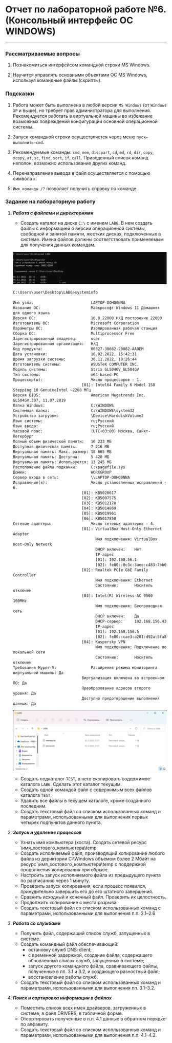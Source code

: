 #  Отчет по лабораторной работе №6. (Консольный интерфейс ОС WINDOWS)

---
### Рассматриваемые вопросы

1. Познакомиться интерфейсом командной строки MS Windows.

2. Научится управлять основными объектами ОС MS Windows, используя командные файлы (скрипты).

### Подсказки

1. Работа может быть выполнена в любой версии ```MS Windows``` (от ```Windows XP``` и выше), но требует прав администратора для выполнения. Рекомендуется работать в виртуальной машины во избежание возможных повреждений конфигурации основной операционной системы.

2. Запуск командной строки осуществляется через меню ```пуск–выполнить–cmd```.

3. Рекомендуемые команды: ```cmd```, ```mem```, ```discpart```, ```cd```, ```md```, ```rd```, ```dir```, ```copy```, ```xcopy```, ```at```, ```sc```, ```find```, ```sort```, ```if```, ```call```. Приведенный список команд неполон, возможно использование других команд.

4. Перенаправление вывода в файл осуществляется с помощью символа ```>```.

5. ```Имя_команды /?``` позволяет получить справку по команде.

### Задание на лабораторную работу

1. ___Работа с файлами и директориями___
    * Создать каталог на диске ```С:\``` с именем ```LAB6```. В нем создать файлы с информацией о версии операционной системы, свободной и занятой памяти, жестких дисках, подключенных в системе. Имена файлов должны соответствовать применяемым для получения данных командам.

    ![1](https://github.com/georgedem975/operating_systems/blob/master/lab-6/lite/lab6/assets/1.png)

    ```
    C:\Users\user\Desktop\LAB6>systeminfo

    Имя узла:                         LAPTOP-OOHQ0NNA
    Название ОС:                      Майкрософт Windows 11 Домашняя для одного языка
    Версия ОС:                        10.0.22000 Н/Д построение 22000
    Изготовитель ОС:                  Microsoft Corporation
    Параметры ОС:                     Изолированная рабочая станция
    Сборка ОС:                        Multiprocessor Free
    Зарегистрированный владелец:      user
    Зарегистрированная организация:   Н/Д
    Код продукта:                     00327-30682-20082-AAOEM
    Дата установки:                   16.02.2022, 15:42:31
    Время загрузки системы:           30.11.2022, 18:26:44
    Изготовитель системы:             ASUSTeK COMPUTER INC.
    Модель системы:                   Strix GL504GV_GL504GV
    Тип системы:                      x64-based PC
    Процессор(ы):                     Число процессоров - 1.
                                  [01]: Intel64 Family 6 Model 158 Stepping 10 GenuineIntel ~2208 МГц
    Версия BIOS:                      American Megatrends Inc. GL504GV.307, 11.07.2019
    Папка Windows:                    C:\WINDOWS
    Системная папка:                  C:\WINDOWS\system32
    Устройство загрузки:              \Device\HarddiskVolume2
    Язык системы:                     ru;Русский
    Язык ввода:                       ru;Русский
    Часовой пояс:                     (UTC+03:00) Москва, Санкт-Петербург
    Полный объем физической памяти:   16 233 МБ
    Доступная физическая память:      7 216 МБ
    Виртуальная память: Макс. размер: 18 665 МБ
    Виртуальная память: Доступна:     5 420 МБ
    Виртуальная память: Используется: 13 245 МБ
    Расположение файла подкачки:      C:\pagefile.sys
    Домен:                            WORKGROUP
    Сервер входа в сеть:              \\LAPTOP-OOHQ0NNA
    Исправление(я):                   Число установленных исправлений - 6.
                                  [01]: KB5020617
                                  [02]: KB5007575
                                  [03]: KB5012170
                                  [04]: KB5014869
                                  [05]: KB5019961
                                  [06]: KB5017850
    Сетевые адаптеры:                 Число сетевых адаптеров - 4.
                                  [01]: VirtualBox Host-Only Ethernet Adapter
                                        Имя подключения: VirtualBox Host-Only Network
                                        DHCP включен:    Нет
                                        IP-адрес
                                        [01]: 192.168.56.1
                                        [02]: fe80::8c3c:3aee:c483:7bb6
                                  [02]: Realtek PCIe GbE Family Controller
                                        Имя подключения: Ethernet
                                        Состояние:       Носитель отключен
                                  [03]: Intel(R) Wireless-AC 9560 160MHz
                                        Имя подключения: Беспроводная сеть
                                        DHCP включен:    Да
                                        DHCP-сервер:     192.168.156.43
                                        IP-адрес
                                        [01]: 192.168.156.5
                                        [02]: fe80::cae3:a201:d92a:5fa8
                                  [04]: Kaspersky VPN
                                        Имя подключения: Подключение по локальной сети
                                        Состояние:       Носитель отключен
    Требования Hyper-V:               Расширения режима мониторинга виртуальной машины: Да
                                  Виртуализация включена во встроенном ПО: Да
                                  Преобразование адресов второго уровня: Да
                                  Доступно предотвращение выполнения данных: Да
    ```

    ![2](https://github.com/georgedem975/operating_systems/blob/master/lab-6/lite/lab6/assets/2.png)

    * Создать подкаталог ```TEST```, в него скопировать содержимое каталога ```LAB6```. Сделать этот каталог текущим.
    * Создать одной командой файл с содержимым всех файлов каталога ```TEST```.
    * Удалить все файлы в текущем каталоге, кроме созданного последним.
    * Создать текстовый файл со списком использованных команд и параметрами, использованными для выполнения первых четырех подпунктов данного пункта.

2. ___Запуск и удаление процессов___
    * Узнать имя компьютера (хоста). Создать сетевой ресурс \\имя_хостового_компьютера\temp
    * Создать исполняемый файл, производящий копирование любого файла из дериктории C:\Windows объемом более 2 Мбайт на ресурс \\имя_хостового_компьютера\temp с поддержкой продолжения копирования при обрыве.
    * Настроить запуск исполняемого файла из предыдущего пункта по расписанию через 1 минуту.
    * Проверить запуск копирования; если процесс появился, принудительно завершить его до его штатного завершения.
    * Сравнить исходный и конечный файл. Проверить их целостность.
    * Продолжить копирование с места разрыва.
    * Создать текстовый файл со списком использованных команд с параметрами, использованными для выполнения п.п. 2.1–2.6

3. ___Работа со службами___
    * Получить файл, содержащий список служб, запущенных в системе.
    * Создать командный файл обеспечивающий: 
        + остановку служб DNS-client; 
        + с временной задержкой, создание файла, содержащего обновленный список служб, запущенных в системе;
        + запуск другого командного файла, сравнивающего файлы, полученные в пп. 3.1 и 3.2, и создающего разностный файл;
        + восстановление работы служб.
    * Создать текстовый файл со списком использованных команд и параметрами, использованными для выполнения пп. 3.1–3.2.

4. ___Поиск и сортировка информации в файлах___
    * Поместить список всех имен драйверов, загруженных в системе, в файл DRIVERS, в табличной форме.
    * Отсортировать полученные в п.п. 4.1 данные в обратном порядке по алфавиту.
    * Создать текстовый файл со списком использованных команд и параметрами, использованными для выполнения п.п. 4.1–4.2.